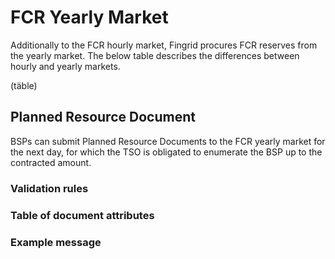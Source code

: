 # FCR Yearly Market
Additionally to the FCR hourly market, Fingrid procures FCR reserves from the yearly market. The below table describes the differences between hourly and yearly markets.

(täble)

## Planned Resource Document
BSPs can submit Planned Resource Documents to the FCR yearly market for the next day, for which the TSO is obligated to enumerate the BSP up to the contracted amount.
### Validation rules
### Table of document attributes
### Example message
